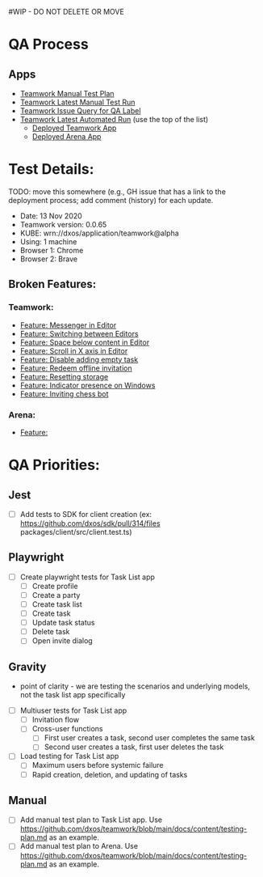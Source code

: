 #WIP - DO NOT DELETE OR MOVE

# QA Process

## Apps
- [Teamwork Manual Test Plan](https://github.com/dxos/teamwork/blob/main/docs/content/testing-plan.md)                              
- [Teamwork Latest Manual Test Run](https://github.com/dxos/teamwork/issues/450)
- [Teamwork Issue Query for QA Label](https://github.com/dxos/teamwork/issues?q=is%3Aissue+is%3Aopen+label%3AQA)
- [Teamwork Latest Automated Run](https://github.com/dxos/teamwork/actions?query=workflow%3A%22Build+and+test%22) (use the top of the list)
  - [Deployed Teamwork App](https://apollo1.kube.moon.dxos.network/app/wrn%3A%2F%2Fdxos%2Fapplication%2Fteamwork%40alpha/)
  - [Deployed Arena App](https://apollo1.kube.moon.dxos.network/app/wrn%3A%2F%2Fdxos%2Fapplication%2Farena%40alpha/)

# Test Details:

TODO: move this somewhere (e.g., GH issue that has a link to the deployment process; add comment (history) for each update.

- Date: 13 Nov 2020
- Teamwork version: 0.0.65
- KUBE: wrn://dxos/application/teamwork@alpha
- Using: 1 machine
- Browser 1: Chrome
- Browser 2: Brave 

## Broken Features:
### Teamwork:
- [Feature: Messenger in Editor](https://github.com/dxos/teamwork/issues/452)
- [Feature: Switching between Editors](https://github.com/dxos/teamwork/issues/371)
- [Feature: Space below content in Editor](https://github.com/dxos/teamwork/issues/382)
- [Feature: Scroll in X axis in Editor](https://github.com/dxos/teamwork/issues/453)
- [Feature: Disable adding empty task](https://github.com/dxos/teamwork/issues/454)
- [Feature: Redeem offline invitation](https://github.com/dxos/teamwork/issues/455)
- [Feature: Resetting storage](https://github.com/dxos/teamwork/issues/360)
- [Feature: Indicator presence on Windows](https://github.com/dxos/teamwork/issues/461)
- [Feature: Inviting chess bot](https://github.com/dxos/teamwork/issues/460)

### Arena:
- [Feature: ]()

# QA Priorities:
## Jest
- [ ] Add tests to SDK for client creation (ex: https://github.com/dxos/sdk/pull/314/files packages/client/src/client.test.ts)

## Playwright
- [ ] Create playwright tests for Task List app
  - [ ] Create profile
  - [ ] Create a party
  - [ ] Create task list
  - [ ] Create task
  - [ ] Update task status
  - [ ] Delete task
  - [ ] Open invite dialog

## Gravity
* point of clarity - we are testing the scenarios and underlying models, not the task list app specifically
- [ ] Multiuser tests for Task List app
  - [ ] Invitation flow
  - [ ] Cross-user functions 
    - [ ] First user creates a task, second user completes the same task
    - [ ] Second user creates a task, first user deletes the task
- [ ] Load testing for Task List app
  - [ ] Maximum users before systemic failure
  - [ ] Rapid creation, deletion, and updating of tasks

## Manual
- [ ] Add manual test plan to Task List app. Use https://github.com/dxos/teamwork/blob/main/docs/content/testing-plan.md as an example.
- [ ] Add manual test plan to Arena. Use https://github.com/dxos/teamwork/blob/main/docs/content/testing-plan.md as an example.
